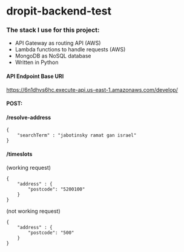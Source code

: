 # dropit-backend-test

### The stack I use for this project:

- API Gateway as routing API (AWS)
- Lambda functions to handle requests (AWS)
- MongoDB as NoSQL database
- Written in Python

#### API Endpoint Base URI
https://6n1dhvs6hc.execute-api.us-east-1.amazonaws.com/develop/

#### POST:

#### /resolve-address

`````
{
    "searchTerm" : "jabotinsky ramat gan israel"
}
`````

#### /timeslots

(working request)
`````
{
    "address" : {
        "postcode": "5200100"
    }
}
`````
(not working request)
`````
{
    "address" : {
        "postcode": "500"
    }
}
`````
